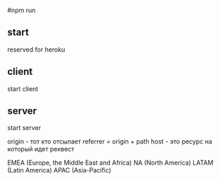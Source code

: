  #npm run 

## start 
reserved for heroku

## client
start client

## server
start server


origin - тот кто отсылает
referrer = origin + path
host - это ресурс на который идет реквест

EMEA (Europe, the Middle East and Africa) NA (North America) LATAM (Latin America) APAC (Asia-Pacific)
